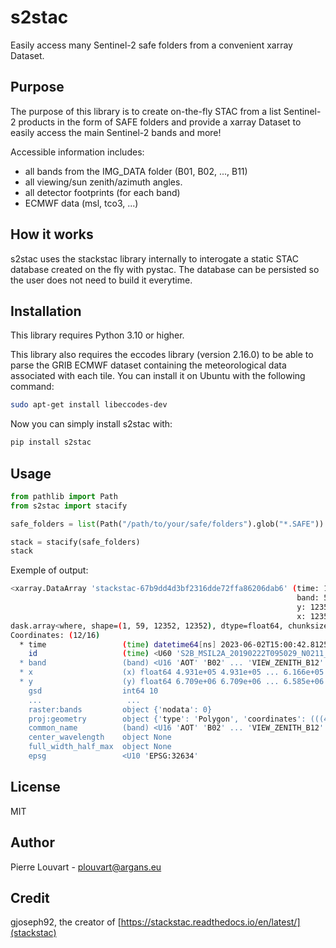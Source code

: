 # s2stac

Easily access many Sentinel-2 safe folders from a convenient xarray Dataset.

## Purpose

The purpose of this library is to create on-the-fly STAC from a list Sentinel-2 products in the form of SAFE folders and provide a xarray Dataset to easily access the main Sentinel-2 bands and more!

Accessible information includes:
- all bands from the IMG_DATA folder (B01, B02, ..., B11)
- all viewing/sun zenith/azimuth angles.
- all detector footprints (for each band)
- ECMWF data (msl, tco3, ...)

## How it works

s2stac uses the stackstac library internally to interogate a static STAC database created on the fly with pystac.
The database can be persisted so the user does not need to build it everytime.

## Installation

This library requires Python 3.10 or higher.

This library also requires the eccodes library (version 2.16.0) to be able to parse the GRIB ECMWF dataset containing the meteorological data associated with each tile.
You can install it on Ubuntu with the following command:
```bash
sudo apt-get install libeccodes-dev
```

Now you can simply install s2stac with:
```bash
pip install s2stac
```

## Usage

```python
from pathlib import Path
from s2stac import stacify

safe_folders = list(Path("/path/to/your/safe/folders").glob("*.SAFE"))

stack = stacify(safe_folders)
stack
```

Exemple of output:
```bash
<xarray.DataArray 'stackstac-67b9dd4d3bf2316dde72ffa86206dab6' (time: 1,
                                                                band: 59,
                                                                y: 12352,
                                                                x: 12352)>
dask.array<where, shape=(1, 59, 12352, 12352), dtype=float64, chunksize=(1, 1, 5000, 5000), chunktype=numpy.ndarray>
Coordinates: (12/16)
  * time                 (time) datetime64[ns] 2023-06-02T15:00:42.812526
    id                   (time) <U60 'S2B_MSIL2A_20190222T095029_N0211_R079_T...
  * band                 (band) <U16 'AOT' 'B02' ... 'VIEW_ZENITH_B12'
  * x                    (x) float64 4.931e+05 4.931e+05 ... 6.166e+05 6.166e+05
  * y                    (y) float64 6.709e+06 6.709e+06 ... 6.585e+06 6.585e+06
    gsd                  int64 10
    ...                   ...
    raster:bands         object {'nodata': 0}
    proj:geometry        object {'type': 'Polygon', 'coordinates': (((499980....
    common_name          (band) <U16 'AOT' 'B02' ... 'VIEW_ZENITH_B12'
    center_wavelength    object None
    full_width_half_max  object None
    epsg                 <U10 'EPSG:32634'
```

## License

MIT


## Author

Pierre Louvart - plouvart@argans.eu

## Credit

gjoseph92, the creator of [https://stackstac.readthedocs.io/en/latest/](stackstac)

